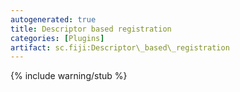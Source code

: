 ```yaml
---
autogenerated: true
title: Descriptor based registration
categories: [Plugins]
artifact: sc.fiji:Descriptor\_based\_registration
---
```


{% include warning/stub %}




